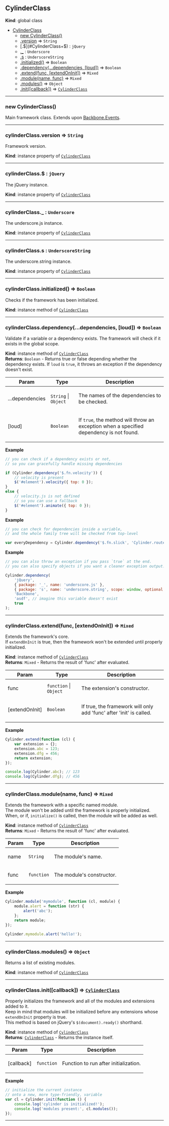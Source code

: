 <a name="CylinderClass"></a>

## CylinderClass
**Kind**: global class  

* [CylinderClass](#CylinderClass)
    * [new CylinderClass()](#new_CylinderClass_new)
    * [.version](#CylinderClass+version) ⇒ <code>String</code>
    * [.$](#CylinderClass+$) : <code>jQuery</code>
    * [._](#CylinderClass+_) : <code>Underscore</code>
    * [.s](#CylinderClass+s) : <code>UnderscoreString</code>
    * [.initialized()](#CylinderClass+initialized) ⇒ <code>Boolean</code>
    * [.dependency(...dependencies, [loud])](#CylinderClass+dependency) ⇒ <code>Boolean</code>
    * [.extend(func, [extendOnInit])](#CylinderClass+extend) ⇒ <code>Mixed</code>
    * [.module(name, func)](#CylinderClass+module) ⇒ <code>Mixed</code>
    * [.modules()](#CylinderClass+modules) ⇒ <code>Object</code>
    * [.init([callback])](#CylinderClass+init) ⇒ <code>[CylinderClass](#CylinderClass)</code>


* * *

<a name="new_CylinderClass_new"></a>

### new CylinderClass()
Main framework class.Extends upon [Backbone.Events](http://backbonejs.org/#Events).


* * *

<a name="CylinderClass+version"></a>

### cylinderClass.version ⇒ <code>String</code>
Framework version.

**Kind**: instance property of <code>[CylinderClass](#CylinderClass)</code>  

* * *

<a name="CylinderClass+$"></a>

### cylinderClass.$ : <code>jQuery</code>
The jQuery instance.

**Kind**: instance property of <code>[CylinderClass](#CylinderClass)</code>  

* * *

<a name="CylinderClass+_"></a>

### cylinderClass._ : <code>Underscore</code>
The underscore.js instance.

**Kind**: instance property of <code>[CylinderClass](#CylinderClass)</code>  

* * *

<a name="CylinderClass+s"></a>

### cylinderClass.s : <code>UnderscoreString</code>
The underscore.string instance.

**Kind**: instance property of <code>[CylinderClass](#CylinderClass)</code>  

* * *

<a name="CylinderClass+initialized"></a>

### cylinderClass.initialized() ⇒ <code>Boolean</code>
Checks if the framework has been initialized.

**Kind**: instance method of <code>[CylinderClass](#CylinderClass)</code>  

* * *

<a name="CylinderClass+dependency"></a>

### cylinderClass.dependency(...dependencies, [loud]) ⇒ <code>Boolean</code>
Validate if a variable or a dependency exists.The framework will check if it exists in the global scope.

**Kind**: instance method of <code>[CylinderClass](#CylinderClass)</code>  
**Returns**: <code>Boolean</code> - Returns true or false depending whether the dependency exists. If `loud` is `true`, it throws an exception if the dependency doesn't exist.  
<table>
  <thead>
    <tr>
      <th>Param</th><th>Type</th><th>Description</th>
    </tr>
  </thead>
  <tbody>
<tr>
    <td>...dependencies</td><td><code>String</code> | <code>Object</code></td><td><p>The names of the dependencies to be checked.</p>
</td>
    </tr><tr>
    <td>[loud]</td><td><code>Boolean</code></td><td><p>If <code>true</code>, the method will throw an exception when a specified dependency is not found.</p>
</td>
    </tr>  </tbody>
</table>

**Example**  
```js
// you can check if a dependency exists or not,// so you can gracefully handle missing dependenciesif (Cylinder.dependency('$.fn.velocity')) {    // velocity is present    $('#element').velocity({ top: 0 });}else {    // velocity.js is not defined    // so you can use a fallback    $('#element').animate({ top: 0 });}
```
**Example**  
```js
// you can check for dependencies inside a variable,// and the whole family tree will be checked from top-levelvar everyDependency = Cylinder.dependency('$.fn.slick', 'Cylinder.router', 'Cylinder.resize');
```
**Example**  
```js
// you can also throw an exception if you pass `true` at the end.// you can also specify objects if you want a cleaner exception output.Cylinder.dependency(    'jQuery',    { package: '_', name: 'underscore.js' },    { package: 's', name: 'underscore.string', scope: window, optional: true },    'Backbone',    'asdf', // imagine this variable doesn't exist    true);
```

* * *

<a name="CylinderClass+extend"></a>

### cylinderClass.extend(func, [extendOnInit]) ⇒ <code>Mixed</code>
Extends the framework's core.<br />If <code>extendOnInit</code> is true, then the framework won't be extended until properly initialized.

**Kind**: instance method of <code>[CylinderClass](#CylinderClass)</code>  
**Returns**: <code>Mixed</code> - Returns the result of 'func' after evaluated.  
<table>
  <thead>
    <tr>
      <th>Param</th><th>Type</th><th>Description</th>
    </tr>
  </thead>
  <tbody>
<tr>
    <td>func</td><td><code>function</code> | <code>Object</code></td><td><p>The extension&#39;s constructor.</p>
</td>
    </tr><tr>
    <td>[extendOnInit]</td><td><code>Boolean</code></td><td><p>If true, the framework will only add &#39;func&#39; after &#39;init&#39; is called.</p>
</td>
    </tr>  </tbody>
</table>

**Example**  
```js
Cylinder.extend(function (cl) {    var extension = {};    extension.abc = 123;    extension.dfg = 456;    return extension;});console.log(Cylinder.abc); // 123console.log(Cylinder.dfg); // 456
```

* * *

<a name="CylinderClass+module"></a>

### cylinderClass.module(name, func) ⇒ <code>Mixed</code>
Extends the framework with a specific named module.<br />The module won't be added until the framework is properly initialized.When, or if, <code>initialize()</code> is called, then the module will be added as well.

**Kind**: instance method of <code>[CylinderClass](#CylinderClass)</code>  
**Returns**: <code>Mixed</code> - Returns the result of 'func' after evaluated.  
<table>
  <thead>
    <tr>
      <th>Param</th><th>Type</th><th>Description</th>
    </tr>
  </thead>
  <tbody>
<tr>
    <td>name</td><td><code>String</code></td><td><p>The module&#39;s name.</p>
</td>
    </tr><tr>
    <td>func</td><td><code>function</code></td><td><p>The module&#39;s constructor.</p>
</td>
    </tr>  </tbody>
</table>

**Example**  
```js
Cylinder.module('mymodule', function (cl, module) {    module.alert = function (str) {        alert('abc');    };    return module;});Cylinder.mymodule.alert('hello!');
```

* * *

<a name="CylinderClass+modules"></a>

### cylinderClass.modules() ⇒ <code>Object</code>
Returns a list of existing modules.

**Kind**: instance method of <code>[CylinderClass](#CylinderClass)</code>  

* * *

<a name="CylinderClass+init"></a>

### cylinderClass.init([callback]) ⇒ <code>[CylinderClass](#CylinderClass)</code>
Properly initializes the framework and all of the modules and extensions added to it.<br />Keep in mind that modules will be initialized before any extensions whose <code>extendOnInit</code> property is true.<br />This method is based on jQuery's <code>$(document).ready()</code> shorthand.

**Kind**: instance method of <code>[CylinderClass](#CylinderClass)</code>  
**Returns**: <code>[CylinderClass](#CylinderClass)</code> - Returns the instance itself.  
<table>
  <thead>
    <tr>
      <th>Param</th><th>Type</th><th>Description</th>
    </tr>
  </thead>
  <tbody>
<tr>
    <td>[callback]</td><td><code>function</code></td><td><p>Function to run after initialization.</p>
</td>
    </tr>  </tbody>
</table>

**Example**  
```js
// initialize the current instance// onto a new, more type-friendly, variablevar cl = Cylinder.init(function () {    console.log('cylinder is initialized!');    console.log('modules present:', cl.modules());});
```

* * *

